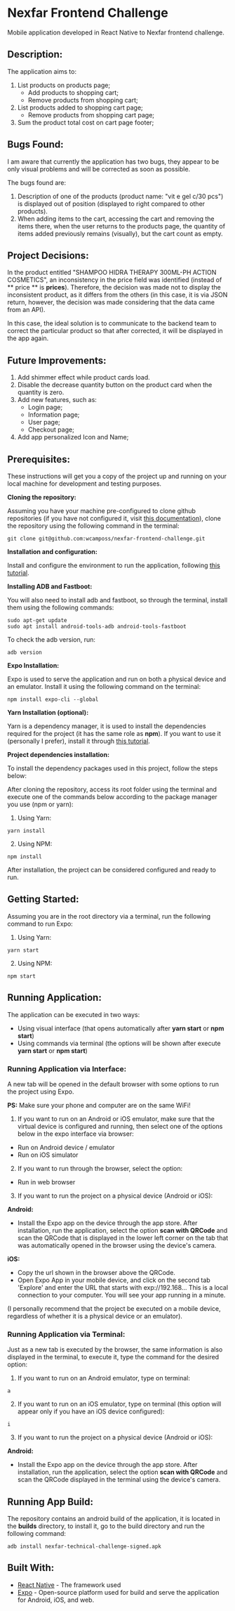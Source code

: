 # Nexfar Frontend Challenge

Mobile application developed in React Native to Nexfar frontend challenge.

## Description:

The application aims to:

1. List products on products page;
   - Add products to shopping cart;
   - Remove products from shopping cart;
2. List products added to shopping cart page;
   - Remove products from shopping cart page;
3. Sum the product total cost on cart page footer;

## Bugs Found:

I am aware that currently the application has two bugs, they appear to be only visual problems and will be corrected as soon as possible.

The bugs found are:

1. Description of one of the products (product name: "vit e gel c/30 pcs") is displayed out of position (displayed to right compared to other products).
2. When adding items to the cart, accessing the cart and removing the items there, when the user returns to the products page, the quantity of items added previously remains (visually), but the cart count as empty.

## Project Decisions:

In the product entitled "SHAMPOO HIDRA THERAPY 300ML-PH ACTION COSMETICS", an inconsistency in the price field was identified (instead of ** price ** is **prices**). Therefore, the decision was made not to display the inconsistent product, as it differs from the others (in this case, it is via JSON return, however, the decision was made considering that the data came from an API).

In this case, the ideal solution is to communicate to the backend team to correct the particular product so that after corrected, it will be displayed in the app again.

## Future Improvements:

1. Add shimmer effect while product cards load.
2. Disable the decrease quantity button on the product card when the quantity is zero.
3. Add new features, such as:
   - Login page;
   - Information page;
   - User page;
   - Checkout page;
4. Add app personalized Icon and Name;

## Prerequisites:

These instructions will get you a copy of the project up and running on your local machine for development and testing purposes.

**Cloning the repository:**

Assuming you have your machine pre-configured to clone github repositories (if you have not configured it, visit [this documentation](https://docs.github.com/en/github/authenticating-to-github/connecting-to-github-with-ssh)), clone the repository using the following command in the terminal:

```
git clone git@github.com:wcamposs/nexfar-frontend-challenge.git
```

**Installation and configuration:**

Install and configure the environment to run the application, following [this tutorial](https://medium.com/@jeancabral/instalando-e-configurando-react-native-no-ubuntu-18-04-e3329ac090a0).

**Installing ADB and Fastboot:**

You will also need to install adb and fastboot, so through the terminal, install them using the following commands:

```
sudo apt-get update
sudo apt install android-tools-adb android-tools-fastboot
```

To check the adb version, run:

```
adb version
```

**Expo Installation:**

Expo is used to serve the application and run on both a physical device and an emulator. Install it using the following command on the terminal:

```
npm install expo-cli --global
```

**Yarn Installation (optional):**

Yarn is a dependency manager, it is used to install the dependencies required for the project (it has the same role as **npm**). If you want to use it (personally I prefer), install it through [this tutorial](https://classic.yarnpkg.com/en/docs/install/#debian-stable).

**Project dependencies installation:**

To install the dependency packages used in this project, follow the steps below:

After cloning the repository, access its root folder using the terminal and execute one of the commands below according to the package manager you use (npm or yarn):

1. Using Yarn:

```
yarn install
```

2. Using NPM:

```
npm install
```

After installation, the project can be considered configured and ready to run.

## Getting Started:

Assuming you are in the root directory via a terminal, run the following command to run Expo:

1. Using Yarn:

```
yarn start
```

2. Using NPM:

```
npm start
```

## Running Application:

The application can be executed in two ways:

- Using visual interface (that opens automatically after **yarn start** or **npm start**)
- Using commands via terminal (the options will be shown after execute **yarn start** or **npm start**)

### Running Application via Interface:

A new tab will be opened in the default browser with some options to run the project using Expo.

**PS:** Make sure your phone and computer are on the same WiFi!

1. If you want to run on an Android or iOS emulator, make sure that the virtual device is configured and running, then select one of the options below in the expo interface via browser:

- Run on Android device / emulator
- Run on iOS simulator

2. If you want to run through the browser, select the option:

- Run in web browser

3. If you want to run the project on a physical device (Android or iOS):

**Android:**

- Install the Expo app on the device through the app store. After installation, run the application, select the option **scan with QRCode** and scan the QRCode that is displayed in the lower left corner on the tab that was automatically opened in the browser using the device's camera.

**iOS:**

- Copy the url shown in the browser above the QRCode.
- Open Expo App in your mobile device, and click on the second tab 'Explore' and enter the URL that starts with exp://192.168... This is a local connection to your computer. You will see your app running in a minute.

(I personally recommend that the project be executed on a mobile device, regardless of whether it is a physical device or an emulator).

### Running Application via Terminal:

Just as a new tab is executed by the browser, the same information is also displayed in the terminal, to execute it, type the command for the desired option:

1. If you want to run on an Android emulator, type on terminal:

```
a
```

2. If you want to run on an iOS emulator, type on terminal (this option will appear only if you have an iOS device configured):

```
i
```

3. If you want to run the project on a physical device (Android or iOS):

**Android:**

- Install the Expo app on the device through the app store. After installation, run the application, select the option **scan with QRCode** and scan the QRCode displayed in the terminal using the device's camera.

## Running App Build:

The repository contains an android build of the application, it is located in the **builds** directory, to install it, go to the build directory and run the following command:

```
adb install nexfar-technical-challenge-signed.apk
```

## Built With:

- [React Native](https://reactnative.dev/) - The framework used
- [Expo](https://expo.io/) - Open-source platform used for build and serve the application for Android, iOS, and web.
